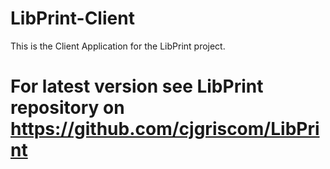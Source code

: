 # LibPrint-Client

This is the Client Application for the LibPrint project.

# For latest version see LibPrint repository on https://github.com/cjgriscom/LibPrint
